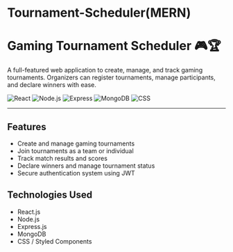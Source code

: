 # Tournament-Scheduler(MERN)
 # Gaming Tournament Scheduler 🎮🏆

A full-featured web application to create, manage, and track gaming tournaments. Organizers can register tournaments, manage participants, and declare winners with ease.

![React](https://img.shields.io/badge/Frontend-React.js-61DAFB?logo=react)
![Node.js](https://img.shields.io/badge/Backend-Node.js-339933?logo=node.js)
![Express](https://img.shields.io/badge/API-Express-000000?logo=express)
![MongoDB](https://img.shields.io/badge/Database-MongoDB-47A248?logo=mongodb)
![CSS](https://img.shields.io/badge/Styling-CSS3-1572B6?logo=css3)

---

## Features

- Create and manage gaming tournaments
- Join tournaments as a team or individual
- Track match results and scores
- Declare winners and manage tournament status
- Secure authentication system using JWT

## Technologies Used

- React.js
- Node.js
- Express.js
- MongoDB
- CSS / Styled Components


